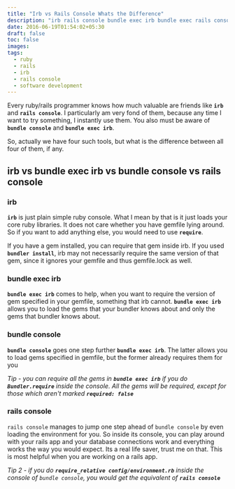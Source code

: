 ```yaml
---
title: "Irb vs Rails Console Whats the Difference"
description: "irb rails console bundle exec irb bundle exec rails console may confuse a Ruby on Rails beginner. This post shall demystify these terms for you"
date: 2016-06-19T01:54:02+05:30
draft: false
toc: false
images:
tags: 
  - ruby
  - rails
  - irb
  - rails console
  - software development
---
```


Every ruby/rails programmer knows how much valuable are friends like
**`irb`** and **`rails console`**. I particularly am very fond of them, because
any time I want to try something, I instantly use them. You also must be
aware of **`bundle console`** and **`bundle exec irb`**.

So, actually we have four such tools, but what is the difference between
all four of them, if any.

## irb vs bundle exec irb vs bundle console vs rails console

### irb
**`irb`** is just plain simple ruby console. What I mean by that is it just
loads your core ruby libraries. It does not care whether you have
gemfile lying around. So if you want to add anything else, you would
need to use **`require`**.

If you have a gem installed, you can require that gem inside irb. If you
used **`bundler install`**, irb may not necessarily require the same version
of that gem, since it ignores your gemfile and thus gemfile.lock as
well.

### bundle exec irb
**`bundle exec irb`** comes to help, when you want to require the version of
gem specified in your gemfile, something that irb cannot. **`bundle exec
irb`** allows you to load the gems that your bundler knows about and only
the gems that bundler knows about.

### bundle console
**`bundle console`** goes one step further **`bundle exec irb`**. The latter
allows you to load gems specified in gemfile, but the former already
requires them for you

*Tip - you can require all the gems in **`bundle exec irb`** if you do
**`Bundler.require`** inside the console. All the gems will be required,
except for those which aren't marked **`required: false`***

### rails console
`rails console` manages to jump one step ahead of `bundle console` by
even loading the environment for you. So inside its console, you can
play around with your rails app and your database connections work and
everything works the way you would expect. Its a real life saver, trust
me on that. This is most helpful when you are working on a rails app.

*Tip 2 - if you do **`require_relative config/environment.rb`** inside the
console of `bundle console`, you would get the equivalent of **`rails
console`***
